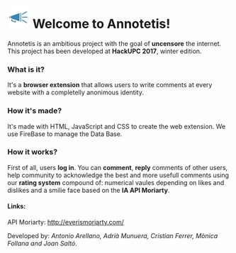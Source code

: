 # <img src="https://github.com/joansalto/annotetis/blob/master/res/megafono.png" height="50" width="50"> Welcome to Annotetis! 

Annotetis is an ambitious project with the goal of <b>uncensore</b> the internet. 
This project has been developed at <b>HackUPC 2017</b>, winter edition.

### What is it? 

It's a <b>browser extension</b> that allows users to write comments at every website with a completelly anonimous identity. 

### How it's made?

It's made with HTML, JavaScript and CSS to create the web extension.
We use FireBase to manage the Data Base.

### How it works?

First of all, users <b>log in</b>. You can <b>comment</b>, <b>reply</b> comments of other users, help community to acknowledge the best and more usefull comments using our <b>rating system</b> compound of: numerical vaules depending on likes and dislikes and a smilie face based on the <b>IA API Moriarty</b>.

#### Links:

API Moriarty: http://everismoriarty.com/




Developed by: <i>Antonio Arellano, Adrià Munuera, Cristian Ferrer, Mònica Follana and Joan Saltó</i>.

